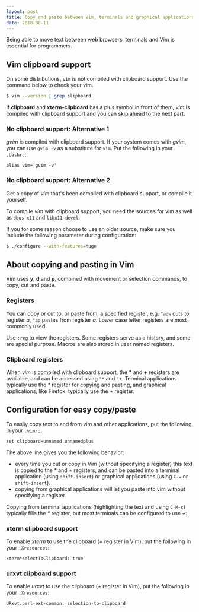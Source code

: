 ```yaml
---
layout: post
title: Copy and paste between Vim, terminals and graphical applications
date: 2018-08-11
---
```


Being able to move text between web browsers, terminals and Vim is essential for programmers.

## Vim clipboard support

On some distributions, `vim` is not compiled with clipboard support. Use the command below to check your vim.

```bash
$ vim --version | grep clipboard
```

If **clipboard** and **xterm-clipboard** has a plus symbol in front of them, *vim* is compiled with clipboard support and you can skip ahead to the next part.

### No clipboard support: Alternative 1

*gvim* is compiled with clipboard support.
If your system comes with *gvim*, you can use `gvim -v` as a substitute for `vim`. Put the following in your `.bashrc`:

```
alias vim='gvim -v'
```

### No clipboard support: Alternative 2

Get a copy of *vim* that's been compiled with clipboard support, or compile it yourself.

To compile *vim* with clipboard support, you need the sources for vim as well as `dbus-x11` and `libx11-devel`.

If you for some reason choose to use an older source, make sure you include the following parameter during configuration:

```bash
$ ./configure --with-features=huge
```

## About copying and pasting in Vim

Vim uses **y**, **d** and **p**, combined with movement or selection commands, to copy, cut and paste.

### Registers

You can copy or cut to, or paste from, a specified register, e.g. `"adw` cuts to register *a*, `"ap` pastes from register *a*. Lower case letter registers are most commonly used.

Use `:reg` to view the registers.
Some registers serve as a history, and some are special purpose. Macros are also stored in user named registers.

### Clipboard registers

When *vim* is compiled with clipboard support, the **\*** and **+** registers are available, and can be accessed using `"*` and `"+`.
Terminal applications typically use the *\** register for copying and pasting, and graphical applications, like Firefox, typically use the *+* register.


## Configuration for easy copy/paste

To easily copy text to and from vim and other applications, put the following in your `.vimrc`:

```
set clipboard=unnamed,unnamedplus
```
The above line gives you the following behavior:

  - every time you cut or copy in Vim (without specifying a register) this text is copied to the *\** and *+* registers, and can be pasted into a terminal application (using `shift-insert`) or graphical applications (using `C-v` or `shift-insert`).
  - copying from graphical applications will let you paste into vim without specifying a register.
 
Copying from terminal applications (highlighting the text and using `C-M-c`) typically fills the *\** register, but most terminals can be configured to use *+*:


### xterm clipboard support

To enable *xterm* to use the clipboard (*+* register in Vim), put the following in your `.Xresources`:

```
xterm*selectToClipboard: true
```

### urxvt clipboard support

To enable *urxvt* to use the clipboard (*+* register in Vim), put the following in your `.Xresources`:

```
URxvt.perl-ext-common: selection-to-clipboard
```
